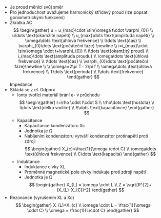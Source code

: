 - Je proud měnící svůj směr 
- Pro jednoduchost uvažujeme harmonický střídavý proud (lze popsat goniometrickými funkcemi) 
- Zkratka AC
$$
\begin{gather}
u = u_{max}\cdot \sin(\omega t\cdot \varphi_{0}) \\
u\dots \text{okamžité napětí} \\
u_{max}\dots \text{amplituda napětí} \\
\omega\dots \text{úhlová frekvence} \\
t\dots \text{čas} \\
\varphi_{0}\dots \text{počáteční fáze} \newline \\
i=i_{max}\cdot \sin(\omega \cdot t+\varphi_{0}) \\
i\dots \text{okamžitý proud} \\
i_{max}\dots \text{amplituda proudu} \\
\omega\dots \text{úhlová frekvence} \\
t\dots \text{čas}  \\
\varphi_{0}\dots \text{počáteční fáze}\newline \\ \\
\omega=2\pi T= 2\pi f \\
\omega\dots \text{úhlová frekvence} \\
T\dots \text{perioda} \\
f\dots \text{frekvence}
\end{gather}
$$
Impedance 
- Skládá se z el. Odporu 
    - Ionty tvořící materiál brání e- v průchodu 
$$
\begin{gather}
r=\rho \cdot I\cdot S \\
\rho\dots \text{hustota} \\
I\dots \text{délka vodiče} \\
S\dots \text{kapacitance}
\end{gather}
$$
    - Kapacitance 
        - Kapacitance kondenzátoru Xc 
        - Jednotka je Ω 
        - Nabíjením kondenzátoru vytváří kondenzátor protinapětí proti zdroji 
$$
\begin{gather}
X_{c}=\frac{1}{\omega \cdot C} \\
\omega\dots \text{úhlová frekvence} \\
C\dots \text{kapacita}
\end{gather}
$$
    - Induktance  
        - Induktance cívky XL 
        - Proměnné magnetické pole cívky indukuje proti zdroji napětí 
        - Jednotka je Ω 
$$
\begin{gather}
X_{L} = \omega \cdot L \\
Z = \sqrt{R^{2}+(X_{L}-X_{C})^2}
\end{gather}
$$
- Rezonance (vyrušením XL a Xc) 
$$
\begin{gather}
X_{L}=X_{c} \\
\omega \cdot L = \frac{1}{\omega \cdot C} \\
\omega = \frac{1}{L\cdot C}
\end{gather}
$$